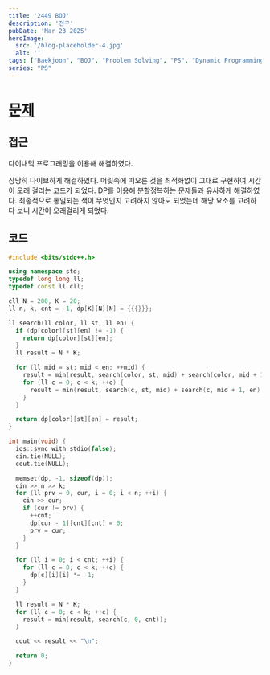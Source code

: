 ```yaml
---
title: '2449 BOJ'
description: '전구'
pubDate: 'Mar 23 2025'
heroImage:
  src: '/blog-placeholder-4.jpg'
  alt: ''
tags: ["Baekjoon", "BOJ", "Problem Solving", "PS", "Dynamic Programming", "DP"]
series: "PS"
---
```


# [문제](https://www.acmicpc.net/problem/2449)

## 접근

다이내믹 프로그래밍을 이용해 해결하였다.

상당히 나이브하게 해결하였다. 머릿속에 떠오른 것을 최적화없이 그대로 구현하여 시간이 오래 걸리는 코드가 되었다.
DP를 이용해 분할정복하는 문제들과 유사하게 해결하였다. 최종적으로 통일되는 색이 무엇인지 고려하지 않아도
되었는데 해당 요소를 고려하다 보니 시간이 오래걸리게 되었다.

## 코드

```c++
#include <bits/stdc++.h>

using namespace std;
typedef long long ll;
typedef const ll cll;

cll N = 200, K = 20;
ll n, k, cnt = -1, dp[K][N][N] = {{{}}};

ll search(ll color, ll st, ll en) {
  if (dp[color][st][en] != -1) {
    return dp[color][st][en];
  }
  ll result = N * K;

  for (ll mid = st; mid < en; ++mid) {
    result = min(result, search(color, st, mid) + search(color, mid + 1, en));
    for (ll c = 0; c < k; ++c) {
      result = min(result, search(c, st, mid) + search(c, mid + 1, en) + 1);
    }
  }

  return dp[color][st][en] = result;
}

int main(void) {
  ios::sync_with_stdio(false);
  cin.tie(NULL);
  cout.tie(NULL);

  memset(dp, -1, sizeof(dp));
  cin >> n >> k;
  for (ll prv = 0, cur, i = 0; i < n; ++i) {
    cin >> cur;
    if (cur != prv) {
      ++cnt;
      dp[cur - 1][cnt][cnt] = 0;
      prv = cur;
    }
  }

  for (ll i = 0; i < cnt; ++i) {
    for (ll c = 0; c < k; ++c) {
      dp[c][i][i] *= -1;
    }
  }

  ll result = N * K;
  for (ll c = 0; c < k; ++c) {
    result = min(result, search(c, 0, cnt));
  }

  cout << result << "\n";

  return 0;
}
```
